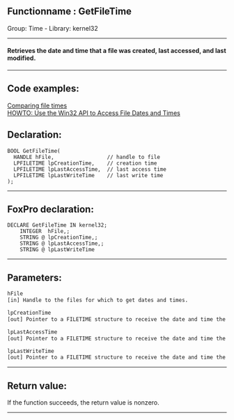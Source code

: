<link rel="stylesheet" type="text/css" href="../../css/win32api.css">  
<link rel="stylesheet" href="https://cdnjs.cloudflare.com/ajax/libs/font-awesome/4.7.0/css/font-awesome.min.css">

## Functionname : GetFileTime
Group: Time - Library: kernel32    
***  


#### Retrieves the date and time that a file was created, last accessed, and last modified.
***  


## Code examples:
[Comparing file times](../../samples/sample_171.md)  
[HOWTO: Use the Win32 API to Access File Dates and Times](../../samples/sample_177.md)  

## Declaration:
```foxpro  
BOOL GetFileTime(
  HANDLE hFile,                 // handle to file
  LPFILETIME lpCreationTime,    // creation time
  LPFILETIME lpLastAccessTime,  // last access time
  LPFILETIME lpLastWriteTime    // last write time
);  
```  
***  


## FoxPro declaration:
```foxpro  
DECLARE GetFileTime IN kernel32;
	INTEGER  hFile,;
	STRING @ lpCreationTime,;
	STRING @ lpLastAccessTime,;
	STRING @ lpLastWriteTime  
```  
***  


## Parameters:
```txt  
hFile
[in] Handle to the files for which to get dates and times.

lpCreationTime
[out] Pointer to a FILETIME structure to receive the date and time the file was created.

lpLastAccessTime
[out] Pointer to a FILETIME structure to receive the date and time the file was last accessed.

lpLastWriteTime
[out] Pointer to a FILETIME structure to receive the date and time the file was last written to.  
```  
***  


## Return value:
If the function succeeds, the return value is nonzero.  
***  

